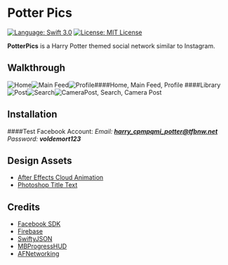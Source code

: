 # Potter Pics

[![Language: Swift 3.0](https://img.shields.io/badge/swift-3.0-orange.svg?style=flat)](https://developer.apple.com/swift) [![License: MIT License](https://img.shields.io/github/license/mashape/apistatus.svg)](https://opensource.org/licenses/MIT)

**PotterPics** is a Harry Potter themed social network similar to Instagram.

## Walkthrough
####Home, Main Feed, Profile
<img style="float:left;" src='http://i.imgur.com/QBV9PRg.gif' title='Home' alt='Home'/>
<img style="float:left;" src='http://i.imgur.com/RW69LiJ.gif' title='Main Feed' alt='Main Feed'/>
<img style="float:left;" src='http://i.imgur.com/6Stnwns.gif' title='Profile' alt='Profile'/>
####Library Post, Search, Camera Post
<img style="float:left;" src='http://i.imgur.com/HE6sM7w.gif' title='Post' alt='Post'/>
<img style="float:left;" src='http://i.imgur.com/geqrxUd.gif' title='Search' alt='Search'/>
<img style="float:left;" src='http://i.imgur.com/4KXfHl3.gif' title='Camera' alt='Camera'/>

## Installation
####Test Facebook Account:
<i>Email: **harry_cpmpqmi_potter@tfbnw.net** <br>
Password: <b>voldemort123</b></i> <br>

## Design Assets
- [After Effects Cloud Animation](https://drive.google.com/open?id=0B6aOEAXdWnEGanFLS3JORmNDWDA)
- [Photoshop Title Text](https://drive.google.com/open?id=0B6aOEAXdWnEGUnI3N1FQZ0JDOFk)

## Credits
- [Facebook SDK](https://developers.facebook.com/docs/ios/)
- [Firebase](https://firebase.google.com/)
- [SwiftyJSON](https://github.com/SwiftyJSON/SwiftyJSON)
- [MBProgressHUD](https://github.com/jdg/MBProgressHUD)
- [AFNetworking](https://github.com/AFNetworking/AFNetworking)